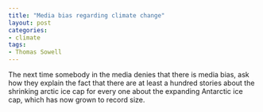 ```yaml
---
title: "Media bias regarding climate change"
layout: post
categories:
- climate
tags:
- Thomas Sowell
---
```


The next time somebody in the media denies that there is media bias, ask how they explain the fact that there are at least a hundred stories about the shrinking arctic ice cap for every one about the expanding Antarctic ice cap, which has now grown to record size.
